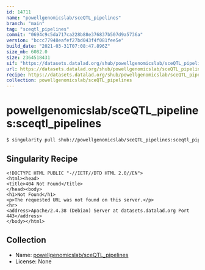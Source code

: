 ```yaml
---
id: 14711
name: "powellgenomicslab/sceQTL_pipelines"
branch: "main"
tag: "sceqtl_pipelines"
commit: "0694c9c5da717ca228b88e376837b507d9a5736a"
version: "bccc77948eafef27bd043f4f081fee5e"
build_date: "2021-03-31T07:08:47.896Z"
size_mb: 6082.0
size: 2364518431
sif: "https://datasets.datalad.org/shub/powellgenomicslab/sceQTL_pipelines/sceqtl_pipelines/2021-03-31-0694c9c5-bccc7794/bccc77948eafef27bd043f4f081fee5e.sif"
url: https://datasets.datalad.org/shub/powellgenomicslab/sceQTL_pipelines/sceqtl_pipelines/2021-03-31-0694c9c5-bccc7794/
recipe: https://datasets.datalad.org/shub/powellgenomicslab/sceQTL_pipelines/sceqtl_pipelines/2021-03-31-0694c9c5-bccc7794/Singularity
collection: powellgenomicslab/sceQTL_pipelines
---
```


# powellgenomicslab/sceQTL_pipelines:sceqtl_pipelines

```bash
$ singularity pull shub://powellgenomicslab/sceQTL_pipelines:sceqtl_pipelines
```

## Singularity Recipe

```singularity
<!DOCTYPE HTML PUBLIC "-//IETF//DTD HTML 2.0//EN">
<html><head>
<title>404 Not Found</title>
</head><body>
<h1>Not Found</h1>
<p>The requested URL was not found on this server.</p>
<hr>
<address>Apache/2.4.38 (Debian) Server at datasets.datalad.org Port 443</address>
</body></html>
```

## Collection

 - Name: [powellgenomicslab/sceQTL_pipelines](https://github.com/powellgenomicslab/sceQTL_pipelines)
 - License: None

